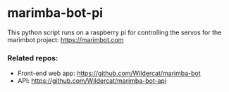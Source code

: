 # marimba-bot-pi
This python script runs on a raspberry pi for controlling the servos for the marimbot project: https://marimbot.com

### Related repos:
- Front-end web app: https://github.com/Wildercat/marimba-bot
- API: https://github.com/Wildercat/marimba-bot-api

